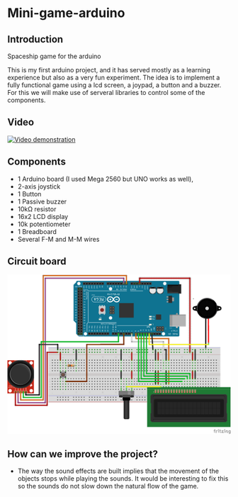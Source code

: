 # Mini-game-arduino

## Introduction

Spaceship game for the arduino

This is my first arduino project, and it has served mostly as a learning experience but also as a very fun experiment. The idea is to implement a fully functional game using a lcd screen, a joypad, a button and a buzzer. For this we will make use of serveral libraries to control some of the components.

## Video

[![Video demonstration](https://img.youtube.com/vi/o5h392pwCHI/0.jpg)](https://www.youtube.com/watch?v=o5h392pwCHI "Arduino mini game")

## Components

* 1 Arduino board (I used Mega 2560 but UNO works as well),
* 2-axis joystick
* 1 Button
* 1 Passive buzzer
* 10kΩ resistor
* 16x2 LCD display
* 10k potentiometer
* 1 Breadboard
* Several F-M and M-M wires


## Circuit board

![Circuit_board](https://github.com/felperez/Mini-game-arduino/blob/master/Circuit.png)



## How can we improve the project?

* The way the sound effects are built implies that the movement of the objects stops while playing the sounds. It would be interesting to fix this so the sounds do not slow down the natural flow of the game.
